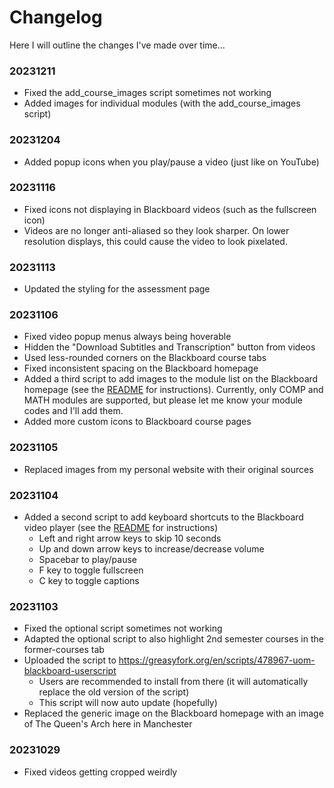 # Changelog

Here I will outline the changes I've made over time...

### 20231211

- Fixed the add_course_images script sometimes not working
- Added images for individual modules (with the add_course_images script)

### 20231204

- Added popup icons when you play/pause a video (just like on YouTube)

### 20231116

- Fixed icons not displaying in Blackboard videos (such as the fullscreen icon)
- Videos are no longer anti-aliased so they look sharper. On lower resolution displays, this could cause the video to look pixelated.

### 20231113

- Updated the styling for the assessment page

### 20231106

- Fixed video popup menus always being hoverable
- Hidden the "Download Subtitles and Transcription" button from videos
- Used less-rounded corners on the Blackboard course tabs
- Fixed inconsistent spacing on the Blackboard homepage
- Added a third script to add images to the module list on the Blackboard homepage (see the [README][README] for instructions). Currently, only COMP and MATH modules are supported, but please let me know your module codes and I'll add them.
- Added more custom icons to Blackboard course pages

### 20231105

- Replaced images from my personal website with their original sources

### 20231104

- Added a second script to add keyboard shortcuts to the Blackboard video player (see the [README][README] for instructions)
    - Left and right arrow keys to skip 10 seconds
    - Up and down arrow keys to increase/decrease volume
    - Spacebar to play/pause
    - F key to toggle fullscreen
    - C key to toggle captions

### 20231103

- Fixed the optional script sometimes not working
- Adapted the optional script to also highlight 2nd semester courses in the former-courses tab
- Uploaded the script to https://greasyfork.org/en/scripts/478967-uom-blackboard-userscript
    - Users are recommended to install from there (it will automatically replace the old version of the script)
    - This script will now auto update (hopefully)
- Replaced the generic image on the Blackboard homepage with an image of The Queen's Arch here in Manchester

### 20231029

- Fixed videos getting cropped weirdly

[README]: https://github.com/adil192/BlackboardTheme

